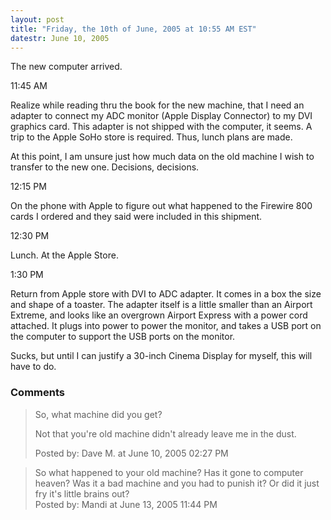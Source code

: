 ```yaml
---
layout: post
title: "Friday, the 10th of June, 2005 at 10:55 AM EST"
datestr: June 10, 2005
---
```


The new computer arrived.

11:45 AM

Realize while reading thru the book for the new machine, that I need an adapter to connect my ADC monitor (Apple Display Connector) to my DVI graphics card.  This adapter is not shipped with the computer, it seems.  A trip to the Apple SoHo store is required.  Thus, lunch plans are made.

At this point, I am unsure just how much data on the old machine I wish to transfer to the new one.  Decisions, decisions.

12:15 PM

On the phone with Apple to figure out what happened to the Firewire 800 cards I ordered and they said were included in this shipment.

12:30 PM

Lunch.  At the Apple Store.

1:30 PM

Return from Apple store with DVI to ADC adapter.  It comes in a box the size and shape of a toaster.  The adapter itself is a little smaller than an Airport Extreme, and looks like an overgrown Airport Express with a power cord attached.  It plugs into power to power the monitor, and takes a USB port on the computer to support the USB ports on the monitor.

Sucks, but until I can justify a 30-inch Cinema Display for myself, this will have to do.

### Comments

<blockquote>
So, what machine did you get?

Not that you're old machine didn't already leave me in the dust.
<div class="post-meta">Posted by: Dave M. at June 10, 2005 02:27 PM</div> </blockquote>

<blockquote>
So what happened to your old machine?  Has it gone to computer heaven? Was it a bad machine and you had to punish it?  Or did it just fry it's little brains out?
<div class="post-meta">Posted by: Mandi at June 13, 2005 11:44 PM</div> </blockquote>

